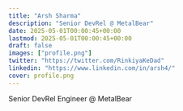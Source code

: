 ```yaml
---
title: "Arsh Sharma"
description: "Senior DevRel @ MetalBear"
date: 2025-05-01T00:00:45+00:00
lastmod: 2025-05-01T00:00:45+00:00
draft: false
images: ["profile.png"]
twitter: "https://twitter.com/RinkiyaKeDad"
linkedin: "https://www.linkedin.com/in/arsh4/"
cover: profile.png
---
```


Senior DevRel Engineer @ MetalBear